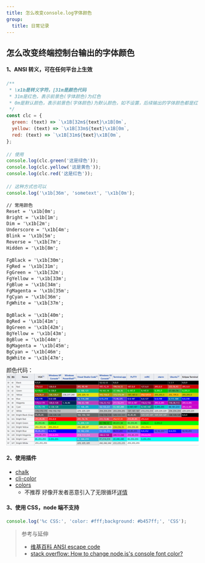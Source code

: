 ```yaml
---
title: 怎么改变console.log字体颜色
group:
  title: 日常记录
---
```


## 怎么改变终端控制台输出的字体颜色

#### 1、ANSI 转义，可在任何平台上生效

```js
/**
 * \x1b是转义字符，[31m是颜色代码
 * 31m是红色，表示前景色(字体颜色)为红色
 * 0m是默认颜色，表示前景色(字体颜色)为默认颜色，如不设置，后续输出的字体颜色都是红色
 */
const clc = {
  green: (text) => `\x1B[32m${text}\x1B[0m`,
  yellow: (text) => `\x1B[33m${text}\x1B[0m`,
  red: (text) => `\x1B[31m${text}\x1B[0m`,
};

// 使用
console.log(clc.green('这是绿色'));
console.log(clc.yellow('这是黄色'));
console.log(clc.red('这是红色'));

// 这种方式也可以
console.log('\x1b[36m', 'sometext', '\x1b[0m');
```

```shell
// 常用颜色
Reset = '\x1b[0m';
Bright = '\x1b[1m';
Dim = '\x1b[2m';
Underscore = '\x1b[4m';
Blink = '\x1b[5m';
Reverse = '\x1b[7m';
Hidden = '\x1b[8m';

FgBlack = '\x1b[30m';
FgRed = '\x1b[31m';
FgGreen = '\x1b[32m';
FgYellow = '\x1b[33m';
FgBlue = '\x1b[34m';
FgMagenta = '\x1b[35m';
FgCyan = '\x1b[36m';
FgWhite = '\x1b[37m';

BgBlack = '\x1b[40m';
BgRed = '\x1b[41m';
BgGreen = '\x1b[42m';
BgYellow = '\x1b[43m';
BgBlue = '\x1b[44m';
BgMagenta = '\x1b[45m';
BgCyan = '\x1b[46m';
BgWhite = '\x1b[47m';
```

颜色代码： ![](https://raw.githubusercontent.com/dream-approaching/pictureMaps/master/img/20221122172533.png)

#### 2、使用插件

- [chalk](https://github.com/chalk/chalk)
- [cli-color](https://github.com/medikoo/cli-color)
- [colors](https://github.com/Marak/colors.js)
  - 不推荐 好像开发者恶意引入了无限循环[详情](https://snyk.io/blog/open-source-npm-packages-colors-faker/)

#### 3、使用 CSS，node 端不支持

```js
console.log('%c CSS:', 'color: #fff;background: #b457ff;', 'CSS');
```

> 参考与延伸
>
> - [维基百科 ANSI escape code](https://en.wikipedia.org/wiki/ANSI_escape_code#Colors)
> - [stack overflow: How to change node.js's console font color?](https://stackoverflow.com/questions/9781218/how-to-change-node-jss-console-font-color)

